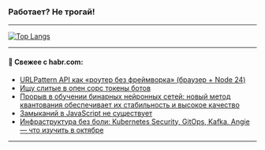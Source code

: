 ### Работает? Не трогай!

---
<!--
#### 🛠️ Technical stack:

![Java](https://img.shields.io/badge/Java-informational?logo=Oracle&style=flat&logoColor=white&color=FF4500)
![Kotlin](https://img.shields.io/badge/Kotlin-informational?logo=Kotlin&style=flat&logoColor=white&color=774D97)
![TS](https://img.shields.io/badge/TypeScript-informational?logo=typeScript&style=flat&logoColor=black&color=017acc)
![Python](https://img.shields.io/badge/Python-informational?logo=Python&style=flat&logoColor=black&color=ffdd54) <br>
![Spring](https://img.shields.io/badge/Spring-informational?logo=Spring&style=flat&logoColor=white&color=6DB33F) 
![SpringBoot](https://img.shields.io/badge/SpringBoot-informational?logo=SpringBoot&style=flat&logoColor=white&color=6DB33F)
![Nest](https://img.shields.io/badge/NestJS-informational?logo=NestJS&style=flat&logoColor=white&color=E0234E) 
![NodeJS](https://img.shields.io/badge/NodeJS-informational?logo=node.js&style=flat&logoColor=white&color=70A760)<br>
![PostgreSQL](https://img.shields.io/badge/PostgreSQL-informational?logo=PostgreSQL&style=flat&logoColor=white&color=DAA520)
![MongoDB](https://img.shields.io/badge/MongoDB-informational?logo=MongoDB&style=flat&logoColor=white&color=870000)
![Apache](https://img.shields.io/badge/Apache-informational?logo=apache&style=flat&logoColor=white&color=f74e28)

___ 
-->

<!--- #### 🛠️ : --->

[![Top Langs](https://github-readme-stats-82jvfl3w3-advtsettinggmailcoms-projects.vercel.app/api/top-langs/?username=zloylis&langs_count=10&hide_title=true&title_color=e6edf3&size_weight=0.5&count_weight=0.5&layout=compact&hide_progress=true&hide_border=true&theme=dracula&hide=css,makefile,cmake)](https://github.com/zloylis)

<!---


####  :octocat:&nbsp;&nbsp; Статистика:

![GitHub stats](https://github-readme-stats-u2qms2cxw-advtsettinggmailcoms-projects.vercel.app/api?username=zloylis&show_icons=true&hide_border=true&theme=dracula&title_color=e6edf3&include_all_commits=true&count_private=true&hide_rank=false&hide_title=true&rank_icon=github)
-->
---

#### 💬 Свежее с habr.com:

<!-- BLOG-POST-LIST:START -->
- [URLPattern API как «роутер без фреймворка» &lpar;браузер + Node 24&rpar;](https://habr.com/ru/companies/otus/articles/950140/?utm_source=habrahabr&utm_medium=rss&utm_campaign=950140)
- [Ищу слитые в опен сорс токены ботов](https://habr.com/ru/articles/952580/?utm_source=habrahabr&utm_medium=rss&utm_campaign=952580)
- [Прорыв в обучении бинарных нейронных сетей: новый метод квантования обеспечивает их стабильность и высокое качество](https://habr.com/ru/articles/948420/?utm_source=habrahabr&utm_medium=rss&utm_campaign=948420)
- [Замыканий в JavaScript не существует](https://habr.com/ru/articles/947116/?utm_source=habrahabr&utm_medium=rss&utm_campaign=947116)
- [Инфраструктура без боли: Kubernetes Security, GitOps, Kafka, Angie — что изучить в октябре](https://habr.com/ru/companies/otus/articles/952128/?utm_source=habrahabr&utm_medium=rss&utm_campaign=952128)
<!-- BLOG-POST-LIST:END -->

---
